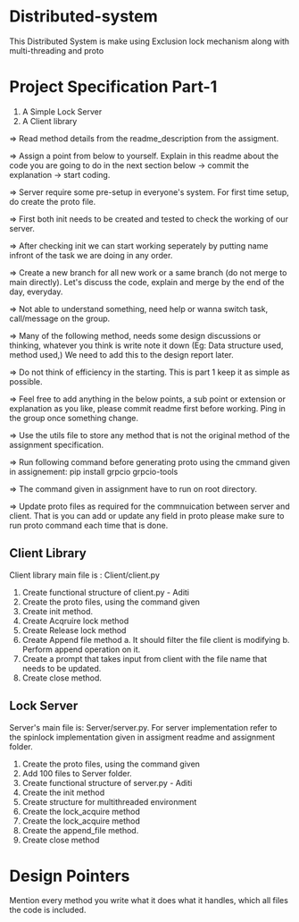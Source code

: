 # Distributed-system
This Distributed System is make using Exclusion lock mechanism along with multi-threading and proto

# Project Specification Part-1
1. A Simple Lock Server
2. A Client library

=> Read method details from the readme_description from the assigment. 

=> Assign a point from below to yourself. Explain in this readme about the code you are going to do in the next section below -> commit the explanation -> start coding.

=> Server require some pre-setup in everyone's system. For first time setup, do create the proto file.

=> First both init needs to be created and tested to check the working of our server.

=> After checking init we can start working seperately by putting name infront of the task we are doing in any order.

=> Create a new branch for all new work or a same branch (do not merge to main directly). Let's discuss the code, explain and merge by the end of the day, everyday.

=> Not able to understand something, need help or wanna switch task, call/message on the group.

=> Many of the following method,  needs some design discussions or thinking, whatever you think is write note it down (Eg: Data structure used, method used,) We need to add this to the design report later.

=> Do not think of efficiency in the starting. This is part 1 keep it as simple as possible.

=> Feel free to add anything in the below points, a sub point or extension or explanation as you like, please commit readme first before working. Ping in the group once something change. 

=> Use the utils file to store any method that is not the original method of the assignment specification. 

=> Run following command before generating proto using the cmmand given in assignement:
pip install grpcio grpcio-tools

=> The command given in assignment have to run on root directory.

=> Update proto files as required for the commnuication between server and client. That is you can add or update any field in proto
please make sure to run proto command each time that is done.

   ## Client Library
   Client library main file is : Client/client.py
   1. Create functional structure of client.py - Aditi
   2. Create the proto files, using the command given
   3. Create init method.
   4. Create Acqruire lock method
   5. Create Release lock method
   6. Create Append file method
       a. It should filter the file client is modifying
       b. Perform append operation on it.
   7. Create a prompt that takes input from client with the file name that needs to be updated.
   8. Create close method.
  
   ## Lock Server
   Server's main file is: Server/server.py. 
   For server implementation refer to the spinlock implementation given in assigment readme and assignment folder.
   1. Create the proto files, using the command given
   2. Add 100 files to Server folder.
   3. Create functional structure of server.py - Aditi
   4. Create the init method
   5. Create structure for multithreaded environment
   6. Create the lock_acquire method
   7.  Create the lock_acquire method
   8. Create the append_file method.
   9. Create close method

# Design Pointers
Mention every method you write what it does what it handles, which all files the code is included.
